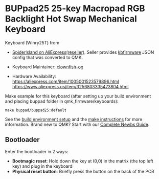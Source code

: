 # BUPpad25 25-key Macropad RGB Backlight Hot Swap Mechanical Keyboard

Keyboard (Winry25T) from
* [SpiderIsland on AliExpress(reseller)](https://a.aliexpress.com/_dVJsSpR). Seller provides [kbfirmware](https://kbfirmware.com/) JSON config that was converted to QMK.



* Keyboard Maintainer: [clownfish-og](https://github.com/clownfish-og)

* Hardware Availability: 
https://aliexpress.com/item/1005001523579896.html
https://www.aliexpress.us/item/3256803335473804.html


Make example for this keyboard (after setting up your build environment and placing buppad folder in qmk_firmware/keyboards):

    make buppad/buppad25:default

See the [build environment setup](https://docs.qmk.fm/#/getting_started_build_tools) and the [make instructions](https://docs.qmk.fm/#/getting_started_make_guide) for more information. Brand new to QMK? Start with our [Complete Newbs Guide](https://docs.qmk.fm/#/newbs).

## Bootloader

Enter the bootloader in 2 ways:

* **Bootmagic reset**: Hold down the key at (0,0) in the matrix (the top left key) and plug in the keyboard
* **Physical reset button**: Briefly press the button on the back of the PCB